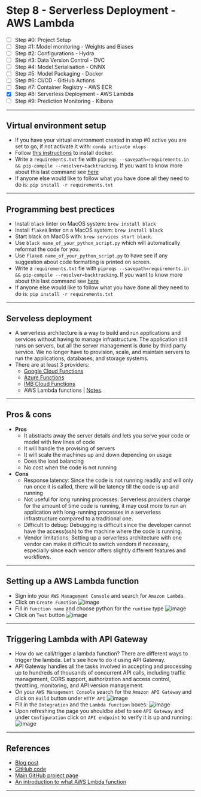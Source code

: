 # Step 8 - Serverless Deployment - AWS Lambda
- [ ] Step #0: Project Setup
- [ ] Step #1: Model monitoring - Weights and Biases
- [ ] Step #2: Configurations - Hydra
- [ ] Step #3: Data Version Control - DVC
- [ ] Step #4: Model Serialisation - ONNX
- [ ] Step #5: Model Packaging - Docker
- [ ] Step #6: CI/CD - GitHub Actions
- [ ] Step #7: Container Registry - AWS ECR
- [x] Step #8: Serverless Deployment - AWS Lambda
- [ ] Step #9: Prediction Monitoring - Kibana
***

## Virtual environment setup
- If you have your virtual environment created in step #0 active you are set to go, if not activate it with: `conda activate mlops`
- Follow [this instructions](https://github.com/kyaiooiayk/Docker-Notes#installation) to install docker.
- Write a `requirements.txt` fie with `pipreqs --savepath=requirements.in && pip-compile --resolver=backtracking`. If you want to know more about this last command see [here](https://github.com/kyaiooiayk/Python-Programming/blob/main/tutorials/requirements.md)
- If anyone else would like to follow what you have done all they need to do is: `pip install -r requirements.txt`
***

## Programming best prectices
- Install `black` linter on MacOS system: `brew install black`
- Install `flake8` linter on a MacOS system: `brew install black`
- Start black on MacOS with: `brew services start black`.
- Use `black name_of_your_python_script.py` which will automatically reformat the code for you.
- Use `flake8 name_of_your_python_script.py` to have see if any suggestion about code formatting is printed on screen.
- Write a `requirements.txt` fie with `pipreqs --savepath=requirements.in && pip-compile --resolver=backtracking`. If you want to know more about this last command see [here](https://github.com/kyaiooiayk/Python-Programming/blob/main/tutorials/requirements.md)
- If anyone else would like to follow what you have done all they need to do is: `pip install -r requirements.txt`
***

## Serveless deployment
- A serverless architecture is a way to build and run applications and services without having to manage infrastructure. The application still runs on servers, but all the server management is done by third party service. We no longer have to provision, scale, and maintain servers to run the applications, databases, and storage systems.
- There are at least 3 providers:
    - [Google Cloud Functions](https://cloud.google.com/functions/)
    - [Azure Functions](https://azure.microsoft.com/en-us/products/functions/)
    - [IMB Cloud Functions](https://www.ibm.com/cloud/functions)
    - AWS Lambda functions | [Notes](https://github.com/kyaiooiayk/MLOps-Machine-Learning-Operations/tree/master/tutorials/AWS/AWS_Lambda).
***

## Pros & cons
- **Pros**
    - It abstracts away the server details and lets you serve your code or model with few lines of code
    - It will handle the provising of servers
    - It will scale the machines up and down depending on usage
    - Does the load balancing
    - No cost when the code is not running
- **Cons**
    - Response latency: Since the code is not running readily and will only run once it is called, there will be latency till the code is up and running
    - Not useful for long running processes: Serverless providers charge for the amount of time code is running, it may cost more to run an application with long-running processes in a serverless infrastructure compared to a traditional one.
    - Difficult to debug: Debugging is difficult since the developer cannot have the access(ssh) to the machine where the code is running.
    - Vendor limitations: Setting up a serverless architecture with one vendor can make it difficult to switch vendors if necessary, especially since each vendor offers slightly different features and workflows.
***

## Setting up a AWS Lambda function
- Sign into your `AWS Management Console` and search for `Amazon Lambda`.
- Click on `Create Function` 
![image](https://user-images.githubusercontent.com/89139139/222493174-a9c84178-80c0-4461-abf8-f7736c3bc8c3.png)
- Fill in `function name` and choose python for the `runtime` type
![image](https://user-images.githubusercontent.com/89139139/222493464-bbd250d5-c91d-4a71-b4f8-1b326bd675d8.png)
- Click on `Test` button
![image](https://user-images.githubusercontent.com/89139139/222493982-e89e5515-5620-40c0-9627-c4fc86605c2f.png)
***

## Triggering Lambda with API Gateway
- How do we call/trigger a lambda function? There are different ways to trigger the lambda. Let's see how to do it using API Gateway.
- API Gateway handles all the tasks involved in accepting and processing up to hundreds of thousands of concurrent API calls, including traffic management, CORS support, authorization and access control, throttling, monitoring, and API version management.
- On your `AWS Management Console` search for the `Amazon API Gateway` and click on `Build` button under `HTTP API`
![image](https://user-images.githubusercontent.com/89139139/222496950-c2be3520-442a-4390-b4e6-75f2c5f0d7c5.png)
- Fill in the `Integration` and the `Lambda function` boxes:
![image](https://user-images.githubusercontent.com/89139139/222497241-e7f067d2-cc21-438e-98cc-b9fe10f5f793.png)
- Upon refreshing the page you shouldbe abel to see `API Gateway` and under `Configuration` click on `API endpoint` to verify it is up and running: 
![image](https://user-images.githubusercontent.com/89139139/222498097-065640d8-1eb8-4d6b-86b8-04e90b5cc843.png)
***

## References
- [Blog post](https://www.ravirajag.dev/blog/mlops-serverless)
- [GitHub code](https://github.com/graviraja/MLOps-Basics/tree/main/week_8_serverless)
- [Main GitHub project page](https://github.com/graviraja/MLOps-Basics)
- [An introduction to what AWS Lmbda function](https://github.com/kyaiooiayk/MLOps-Machine-Learning-Operations/tree/master/tutorials/AWS/AWS_Lambda)
***
